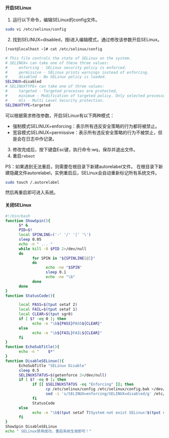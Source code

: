 #### 开启SELinux
1. 运行以下命令，编辑SELinux的config文件。
```bash
sudo vi /etc/selinux/config
```
2. 找到SELINUX=disabled，按i进入编辑模式，通过修改该参数开启SELinux。
```bash
[root@localhost ~]# cat /etc/selinux/config

# This file controls the state of SELinux on the system.
# SELINUX= can take one of these three values:
#     enforcing - SELinux security policy is enforced.
#     permissive - SELinux prints warnings instead of enforcing.
#     disabled - No SELinux policy is loaded.
SELINUX=disabled
# SELINUXTYPE= can take one of three values:
#     targeted - Targeted processes are protected,
#     minimum - Modification of targeted policy. Only selected processes are protected. 
#     mls - Multi Level Security protection.
SELINUXTYPE=targeted
```
可以根据需求修改参数，开启SELinux有以下两种模式：
- 强制模式SELINUX=enforcing：表示所有违反安全策略的行为都将被禁止。
- 宽容模式SELINUX=permissive：表示所有违反安全策略的行为不被禁止，但是会在日志中作记录。
3. 修改完成后，按下键盘Esc键，执行命令:wq，保存并退出文件。
4. 重启`reboot`

PS：如果遇到无法重启，则需要在根目录下新建autorelabel文件。
在根目录下新建隐藏文件autorelabel，实例重启后，SELinux会自动重新标记所有系统文件。
```bash
sudo touch /.autorelabel
```
然后再重启即可进入系统。
#### 关闭SELinux
```bash
#!/bin/bash
function ShowSpin(){
      $* &
      PID=$!
      local SPINLINE=('-' '/' '|' '\')
      sleep 0.05
      echo -n " ... "
      while kill -0 $PID 2>/dev/null
      do
            for SPIN in "${SPINLINE[@]}"
            do
                  echo -ne "$SPIN"
                  sleep 0.1
                  echo -ne "\b"
            done
      done
}
function StatusCode(){

      local PASS=$(tput setaf 2)
      local FAIL=$(tput setaf 1)
      local CLEAR=$(tput sgr0)
      if [ $? -eq 0 ]; then
            echo -e "\b${PASS}PASS${CLEAR}"
      else
            echo -e "\b${FAIL}FAIL${CLEAR}"
      fi
}
function EchoSubTitle(){
      echo -n "    $*"
}
function DisableSELinux(){
      EchoSubTitle "SELinux Disable"
      sleep 0.5
      SELINUXSTATUS=$(getenforce 2>/dev/null)
      if [ $? -eq 0 ]; then 
            if [[ $SELINUXSTATUS -eq "Enforcing" ]]; then
                  cp /etc/selinux/config /etc/selinux/config.bak >/dev/null 2>&1
                  sed -i 's/SELINUX=enforcing/SELINUX=disabled/g' /etc/selinux/config >/dev/null 2>&1
            fi
            StatusCode
      else
            echo -e "\b$(tput setaf 7)System not exist SELinux!$(tput sgr0)"
      fi
}
ShowSpin DisableSELinux
echo " SELinux禁用成功，重启系统生效即可！"
```